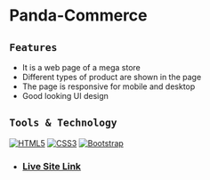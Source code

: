 # **Panda-Commerce**

## `Features`

* It is a web page of a mega store
* Different types of product are shown in the page 
* The page is responsive for mobile and desktop
* Good looking UI design

## `Tools & Technology`
[![HTML5](https://img.shields.io/badge/html5-%23E34F26.svg?style=for-the-badge&logo=html5&logoColor=white)](#)
[![CSS3](https://img.shields.io/badge/css3-%231572B6.svg?style=for-the-badge&logo=css3&logoColor=white)](#)
[![Bootstrap](https://img.shields.io/badge/bootstrap-%23563D7C.svg?style=for-the-badge&logo=bootstrap&logoColor=white)](#)

 * ### [**Live Site Link**](https://genius15066.github.io/Panda-Commerce/index.html)

